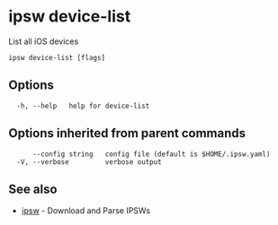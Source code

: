 # ipsw device-list

List all iOS devices

```
ipsw device-list [flags]
```

## Options

```
  -h, --help   help for device-list
```

## Options inherited from parent commands

```
      --config string   config file (default is $HOME/.ipsw.yaml)
  -V, --verbose         verbose output
```

## See also

* [ipsw](/cmd/ipsw/)	 - Download and Parse IPSWs

